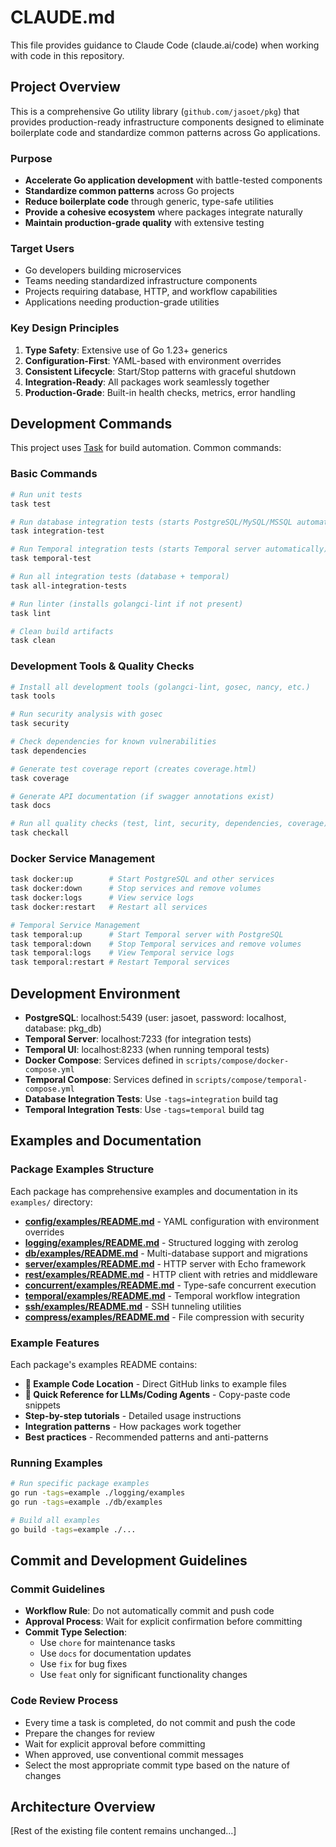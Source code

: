 # CLAUDE.md

This file provides guidance to Claude Code (claude.ai/code) when working with code in this repository.

## Project Overview

This is a comprehensive Go utility library (`github.com/jasoet/pkg`) that provides production-ready infrastructure components designed to eliminate boilerplate code and standardize common patterns across Go applications.

### Purpose
- **Accelerate Go application development** with battle-tested components
- **Standardize common patterns** across Go projects
- **Reduce boilerplate code** through generic, type-safe utilities
- **Provide a cohesive ecosystem** where packages integrate naturally
- **Maintain production-grade quality** with extensive testing

### Target Users
- Go developers building microservices
- Teams needing standardized infrastructure components
- Projects requiring database, HTTP, and workflow capabilities
- Applications needing production-grade utilities

### Key Design Principles
1. **Type Safety**: Extensive use of Go 1.23+ generics
2. **Configuration-First**: YAML-based with environment overrides
3. **Consistent Lifecycle**: Start/Stop patterns with graceful shutdown
4. **Integration-Ready**: All packages work seamlessly together
5. **Production-Grade**: Built-in health checks, metrics, error handling

## Development Commands

This project uses [Task](https://taskfile.dev/) for build automation. Common commands:

### Basic Commands
```bash
# Run unit tests
task test

# Run database integration tests (starts PostgreSQL/MySQL/MSSQL automatically)
task integration-test

# Run Temporal integration tests (starts Temporal server automatically)
task temporal-test

# Run all integration tests (database + temporal)
task all-integration-tests

# Run linter (installs golangci-lint if not present)
task lint

# Clean build artifacts
task clean
```

### Development Tools & Quality Checks
```bash
# Install all development tools (golangci-lint, gosec, nancy, etc.)
task tools

# Run security analysis with gosec
task security

# Check dependencies for known vulnerabilities
task dependencies

# Generate test coverage report (creates coverage.html)
task coverage

# Generate API documentation (if swagger annotations exist)
task docs

# Run all quality checks (test, lint, security, dependencies, coverage)
task checkall
```

### Docker Service Management
```bash
task docker:up        # Start PostgreSQL and other services
task docker:down      # Stop services and remove volumes
task docker:logs      # View service logs
task docker:restart   # Restart all services

# Temporal Service Management
task temporal:up      # Start Temporal server with PostgreSQL
task temporal:down    # Stop Temporal services and remove volumes
task temporal:logs    # View Temporal service logs
task temporal:restart # Restart Temporal services
```

## Development Environment

- **PostgreSQL**: localhost:5439 (user: jasoet, password: localhost, database: pkg_db)
- **Temporal Server**: localhost:7233 (for integration tests)
- **Temporal UI**: localhost:8233 (when running temporal tests)
- **Docker Compose**: Services defined in `scripts/compose/docker-compose.yml`
- **Temporal Compose**: Services defined in `scripts/compose/temporal-compose.yml`
- **Database Integration Tests**: Use `-tags=integration` build tag
- **Temporal Integration Tests**: Use `-tags=temporal` build tag

## Examples and Documentation

### Package Examples Structure

Each package has comprehensive examples and documentation in its `examples/` directory:

- **[config/examples/README.md](config/examples/README.md)** - YAML configuration with environment overrides
- **[logging/examples/README.md](logging/examples/README.md)** - Structured logging with zerolog
- **[db/examples/README.md](db/examples/README.md)** - Multi-database support and migrations
- **[server/examples/README.md](server/examples/README.md)** - HTTP server with Echo framework
- **[rest/examples/README.md](rest/examples/README.md)** - HTTP client with retries and middleware
- **[concurrent/examples/README.md](concurrent/examples/README.md)** - Type-safe concurrent execution
- **[temporal/examples/README.md](temporal/examples/README.md)** - Temporal workflow integration
- **[ssh/examples/README.md](ssh/examples/README.md)** - SSH tunneling utilities
- **[compress/examples/README.md](compress/examples/README.md)** - File compression with security

### Example Features

Each package's examples README contains:
- **📍 Example Code Location** - Direct GitHub links to example files
- **🚀 Quick Reference for LLMs/Coding Agents** - Copy-paste code snippets
- **Step-by-step tutorials** - Detailed usage instructions
- **Integration patterns** - How packages work together
- **Best practices** - Recommended patterns and anti-patterns

### Running Examples

```bash
# Run specific package examples
go run -tags=example ./logging/examples
go run -tags=example ./db/examples

# Build all examples
go build -tags=example ./...
```

## Commit and Development Guidelines

### Commit Guidelines
- **Workflow Rule**: Do not automatically commit and push code
- **Approval Process**: Wait for explicit confirmation before committing
- **Commit Type Selection**:
  - Use `chore` for maintenance tasks
  - Use `docs` for documentation updates
  - Use `fix` for bug fixes
  - Use `feat` only for significant functionality changes

### Code Review Process
- Every time a task is completed, do not commit and push the code
- Prepare the changes for review
- Wait for explicit approval before committing
- When approved, use conventional commit messages
- Select the most appropriate commit type based on the nature of changes

## Architecture Overview

[Rest of the existing file content remains unchanged...]